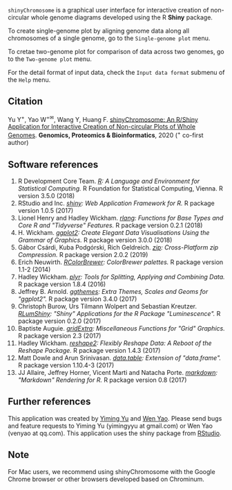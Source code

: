 

`shinyChromosome` is a graphical user interface for interactive creation of non-circular whole genome diagrams developed using the R **Shiny** package.  

To create single-genome plot by aligning genome data along all chromosomes of a single genome, go to the `Single-genome plot` menu.  

To cretae two-genome plot for comparison of data across two genomes, go to the `Two-genome plot` menu.  

For the detail format of input data, check the `Input data format` submenu of the `Help` menu.  

## Citation
Yu Y<sup>+</sup>, Yao W<sup>+</sup><sup>✉</sup>, Wang Y, Huang F. <a href="https://doi.org/10.1016/j.gpb.2019.07.003" target="_blank">shinyChromosome: An R/Shiny Application for Interactive Creation of Non-circular Plots of Whole Genomes</a>. **Genomics, Proteomics & Bioinformatics**, 2020 (<sup>+</sup> co-first author)  

## Software references  
1. R Development Core Team. <i><a href="http://www.r-project.org/" target="_blank">R</a>:  A Language and Environment for Statistical Computing.</i> R Foundation for Statistical Computing, Vienna. R version 3.5.0 (2018)  
2. RStudio and Inc. <i><a href="http://www.rstudio.com/shiny/" target="_blank">shiny</a>: Web Application Framework for R.</i> R package version 1.0.5 (2017)   
3. Lionel Henry and Hadley Wickham. <i><a href="http://cran.r-project.org/web/packages/rlang/index.html" target="_blank">rlang</a>: Functions for Base Types and Core R and "Tidyverse" Features.</i> R package version 0.2.1 (2018)       
4. H. Wickham. <i><a href="http://cran.r-project.org/web/packages/ggplot2/index.html" target="_blank">ggplot2</a>: Create Elegant Data Visualisations Using the Grammar of Graphics.</i> R package version 3.0.0 (2018)          
5. Gábor Csárdi, Kuba Podgórski, Rich Geldreich. <i><a href="https://cran.r-project.org/package=zip" target="_blank">zip</a>: Cross-Platform zip Compression.</i> R package version 2.0.2 (2019)  
6. Erich Neuwirth. <i><a href="http://cran.r-project.org/web/packages/RColorBrewer/index.html" target="_blank">RColorBrewer</a>: ColorBrewer palettes.</i> R package version 1.1-2 (2014)  
7. Hadley Wickham. <i><a href="http://cran.r-project.org/web/packages/plyr/index.html" target="_blank">plyr</a>: Tools for Splitting, Applying and Combining Data.</i> R package version 1.8.4 (2016)   
8. Jeffrey B. Arnold. <i><a href="http://cran.r-project.org/web/packages/ggthemes/index.html" target="_blank">ggthemes</a>: Extra Themes, Scales and Geoms for "ggplot2".</i> R package version 3.4.0 (2017)   
9. Christoph Burow, Urs Tilmann Wolpert and Sebastian Kreutzer. <i><a href="http://cran.r-project.org/web/packages/RLumShiny/index.html" target="_blank">RLumShiny</a>: "Shiny" Applications for the R Package "Luminescence".</i> R package version 0.2.0 (2017)  
10. Baptiste Auguie. <i><a href="http://cran.r-project.org/web/packages/gridExtra/index.html" target="_blank">gridExtra</a>: Miscellaneous Functions for "Grid" Graphics.</i> R package version 2.3 (2017)   
11. Hadley Wickham. <i><a href="http://cran.r-project.org/web/packages/reshape2/index.html" target="_blank">reshape2</a>: Flexibly Reshape Data: A Reboot of the Reshape Package.</i> R package version 1.4.3 (2017)   
12. Matt Dowle and Arun Srinivasan. <i><a href="http://cran.r-project.org/web/packages/data.table/index.html" target="_blank">data.table</a>: Extension of "data.frame".</i> R package version 1.10.4-3 (2017)    
13. JJ Allaire, Jeffrey Horner, Vicent Marti and Natacha Porte. <i><a href="http://cran.r-project.org/web/packages/markdown/index.html" target="_blank">markdown</a>: "Markdown" Rendering for R.</i> R package version 0.8 (2017)   
         
## Further references  
This application was created by <a href="http://www.researchgate.net/profile/Yiming_Yu6" target="_blank">Yiming Yu</a> and <a href="http://www.researchgate.net/profile/Wen_Yao" target="_blank">Wen Yao</a>. Please send bugs and feature requests to Yiming Yu (yimingyyu at gmail.com) or Wen Yao (venyao at qq.com). This application uses the shiny package from <a href="http://www.rstudio.com/shiny/" target="_blank">RStudio</a>.    

## Note
For Mac users, we recommend using shinyChromosome with the Google Chrome browser or other browsers developed based on Chrominum.  
